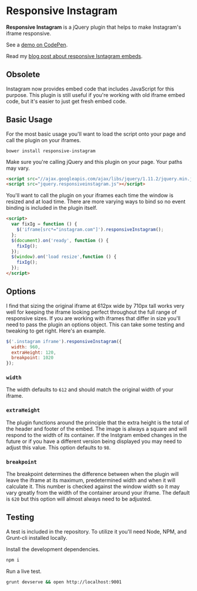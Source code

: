 Responsive Instagram
====================

**Responsive Instagram** is a jQuery plugin that helps to make Instagram's iframe responsive.

See a [demo on CodePen](http://bit.ly/1vGw38R).

Read my [blog post about responsive Isntagram embeds](http://bit.ly/responsiveinstragram).

Obsolete
--------

Instagram now provides embed code that includes JavaScript for this purpose.
This plugin is still useful if you're working with old iframe embed code, but
it's easier to just get fresh embed code.

Basic Usage
-----------

For the most basic usage you'll want to load the script onto your page and
call the plugin on your iframes.

```
bower install responsive-instagram
```

Make sure you're calling jQuery and this plugin on your page. Your paths may vary.

```html
<script src="//ajax.googleapis.com/ajax/libs/jquery/1.11.2/jquery.min.js"></script>
<script src="jquery.responsiveinstagram.js"></script>
```

You'll want to call the plugin on your iframes each time the window is resized and at load
time. There are more varying ways to bind so no event binding is included in the plugin itself.

```html
<script>
  var fixIg = function () {
    $('iframe[src*="instagram.com"]').responsiveInstagram();
  };
  $(document).on('ready', function () {
    fixIg();
  });
  $(window).on('load resize',function () {
    fixIg();
  });
</script>
```

Options
-------

I find that sizing the original iframe at 612px wide by 710px tall works very well for keeping
the iframe looking perfect throughout the full range of responsive sizes. If you are working
with iframes that differ in size you'll need to pass the plugin an options object. This can take
some testing and tweaking to get right. Here's an example.

```javascript
$('.instagram iframe').responsiveInstagram({
  width: 960,
  extraHeight: 120,
  breakpoint: 1020
});
```

### `width`
The width defaults to `612` and should match the original width of your iframe.

### `extraHeight`
The plugin functions around the principle that the extra height is the total of the header and footer
of the embed. The image is always a square and will respond to the width of its container. If the Instgram
embed changes in the future or if you have a different version being displayed you may need to adjust this
value. This option defaults to `98`.

### `breakpoint`
The breakpoint determines the difference between when the plugin will leave the iframe at its maximum,
predetermined width and when it will calculate it. This number is checked against the window width so it may
vary greatly from the width of the container around your iframe. The default is `620` but this option will
almost always need to be adjusted.

Testing
-------

A test is included in the repository. To utilize it you'll need Node, NPM, and Grunt-cli installed locally.

Install the development dependencies.

```bash
npm i
```

Run a live test.

```bash
grunt devserve && open http://localhost:9001
```
